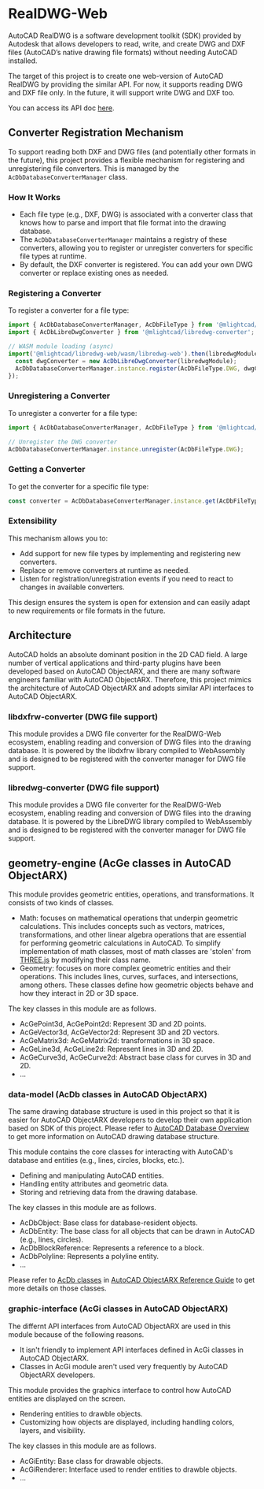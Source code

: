 # RealDWG-Web

AutoCAD RealDWG is a software development toolkit (SDK) provided by Autodesk that allows developers to read, write, and create DWG and DXF files (AutoCAD’s native drawing file formats) without needing AutoCAD installed.

The target of this project is to create one web-version of AutoCAD RealDWG by providing the similar API. For now, it supports reading DWG and DXF file only. In the future, it will support write DWG and DXF too.

You can access its API doc [here](https://mlight-lee.github.io/realdwg-web/).

## Converter Registration Mechanism

To support reading both DXF and DWG files (and potentially other formats in the future), this project provides a flexible mechanism for registering and unregistering file converters. This is managed by the `AcDbDatabaseConverterManager` class.

### How It Works

- Each file type (e.g., DXF, DWG) is associated with a converter class that knows how to parse and import that file format into the drawing database.
- The `AcDbDatabaseConverterManager` maintains a registry of these converters, allowing you to register or unregister converters for specific file types at runtime.
- By default, the DXF converter is registered. You can add your own DWG converter or replace existing ones as needed.

### Registering a Converter

To register a converter for a file type:

```ts
import { AcDbDatabaseConverterManager, AcDbFileType } from '@mlightcad/data-model';
import { AcDbLibreDwgConverter } from '@mlightcad/libredwg-converter';

// WASM module loading (async)
import('@mlightcad/libredwg-web/wasm/libredwg-web').then(libredwgModule => {
  const dwgConverter = new AcDbLibreDwgConverter(libredwgModule);
  AcDbDatabaseConverterManager.instance.register(AcDbFileType.DWG, dwgConverter);
});
```

### Unregistering a Converter

To unregister a converter for a file type:

```ts
import { AcDbDatabaseConverterManager, AcDbFileType } from '@mlightcad/data-model';

// Unregister the DWG converter
AcDbDatabaseConverterManager.instance.unregister(AcDbFileType.DWG);
```

### Getting a Converter

To get the converter for a specific file type:

```ts
const converter = AcDbDatabaseConverterManager.instance.get(AcDbFileType.DXF);
```

### Extensibility

This mechanism allows you to:
- Add support for new file types by implementing and registering new converters.
- Replace or remove converters at runtime as needed.
- Listen for registration/unregistration events if you need to react to changes in available converters.

This design ensures the system is open for extension and can easily adapt to new requirements or file formats in the future.

## Architecture

AutoCAD holds an absolute dominant position in the 2D CAD field. A large number of vertical applications and third-party plugins have been developed based on AutoCAD ObjectARX, and there are many software engineers familiar with AutoCAD ObjectARX. Therefore, this project mimics the architecture of AutoCAD ObjectARX and adopts similar API interfaces to AutoCAD ObjectARX.

### libdxfrw-converter (DWG file support)

This module provides a DWG file converter for the RealDWG-Web ecosystem, enabling reading and conversion of DWG files into the drawing database. It is powered by the libdxfrw library compiled to WebAssembly and is designed to be registered with the converter manager for DWG file support.

### libredwg-converter (DWG file support)

This module provides a DWG file converter for the RealDWG-Web ecosystem, enabling reading and conversion of DWG files into the drawing database. It is powered by the LibreDWG library compiled to WebAssembly and is designed to be registered with the converter manager for DWG file support.

## geometry-engine (AcGe classes in AutoCAD ObjectARX)

This module provides geometric entities, operations, and transformations. It consists of two kinds of classes.

- Math: focuses on mathematical operations that underpin geometric calculations. This includes concepts such as vectors, matrices, transformations, and other linear algebra operations that are essential for performing geometric calculations in AutoCAD. To simplify implementation of math classes, most of math classes are 'stolen' from [THREE.js](https://threejs.org/docs/index.html) by modifying their class name.
- Geometry: focuses on more complex geometric entities and their operations. This includes lines, curves, surfaces, and intersections, among others. These classes define how geometric objects behave and how they interact in 2D or 3D space.

The key classes in this module are as follows.

- AcGePoint3d, AcGePoint2d: Represent 3D and 2D points.
- AcGeVector3d, AcGeVector2d: Represent 3D and 2D vectors.
- AcGeMatrix3d: AcGeMatrix2d: transformations in 3D space.
- AcGeLine3d, AcGeLine2d: Represent lines in 3D and 2D.
- AcGeCurve3d, AcGeCurve2d: Abstract base class for curves in 3D and 2D.
- ...

### data-model (AcDb classes in AutoCAD ObjectARX)

The same drawing database structure is used in this project so that it is easier for AutoCAD ObjectARX developers to develop their own application based on SDK of this project. Please refer to [AutoCAD Database Overview](https://help.autodesk.com/view/OARX/2024/ENU/?guid=GUID-4F4766EC-7BFC-456E-BE5B-7676B4658E15) to get more information on AutoCAD drawing database structure. 

This module contains the core classes for interacting with AutoCAD's database and entities (e.g., lines, circles, blocks, etc.).

- Defining and manipulating AutoCAD entities.
- Handling entity attributes and geometric data.
- Storing and retrieving data from the drawing database.

The key classes in this module are as follows.

- AcDbObject: Base class for database-resident objects.
- AcDbEntity: The base class for all objects that can be drawn in AutoCAD (e.g., lines, circles).
- AcDbBlockReference: Represents a reference to a block.
- AcDbPolyline: Represents a polyline entity.
- ...

Please refer to [AcDb classes](https://help.autodesk.com/view/OARX/2024/ENU/?guid=OARX-RefGuide-AcDb_Classes) in [AutoCAD ObjectARX Reference Guide](https://help.autodesk.com/view/OARX/2024/ENU/?guid=OARX-RefGuide-ObjectARX_Reference_Guide) to get more details on those classes.

### graphic-interface (AcGi classes in AutoCAD ObjectARX)

The differnt API interfaces from AutoCAD ObjectARX are used in this module because of the following reasons.

- It isn't friendly to implement API interfaces defined in AcGi classes in AutoCAD ObjectARX.
- Classes in AcGi module aren't used very frequently by AutoCAD ObjectARX developers. 

This module provides the graphics interface to control how AutoCAD entities are displayed on the screen.

- Rendering entities to drawble objects.
- Customizing how objects are displayed, including handling colors, layers, and visibility.

The key classes in this module are as follows.

- AcGiEntity: Base class for drawable objects.
- AcGiRenderer: Interface used to render entities to drawble objects.
- ...

